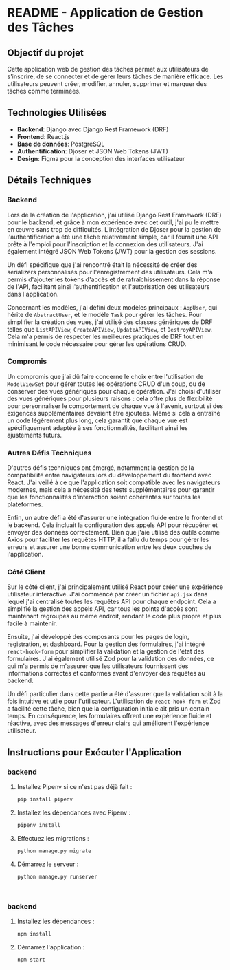 # README - Application de Gestion des Tâches

## Objectif du projet
Cette application web de gestion des tâches permet aux utilisateurs de s'inscrire, de se connecter et de gérer leurs tâches de manière efficace. Les utilisateurs peuvent créer, modifier, annuler, supprimer et marquer des tâches comme terminées.

## Technologies Utilisées
- **Backend**: Django avec Django Rest Framework (DRF)
- **Frontend**: React.js
- **Base de données**: PostgreSQL
- **Authentification**: Djoser et JSON Web Tokens (JWT)
- **Design**: Figma pour la conception des interfaces utilisateur

## Détails Techniques

### Backend
Lors de la création de l'application, j'ai utilisé Django Rest Framework (DRF) pour le backend, et grâce à mon expérience avec cet outil, j'ai pu le mettre en œuvre sans trop de difficultés. L'intégration de Djoser pour la gestion de l'authentification a été une tâche relativement simple, car il fournit une API prête à l'emploi pour l'inscription et la connexion des utilisateurs. J'ai également intégré JSON Web Tokens (JWT) pour la gestion des sessions.

Un défi spécifique que j'ai rencontré était la nécessité de créer des serializers personnalisés pour l'enregistrement des utilisateurs. Cela m'a permis d'ajouter les tokens d'accès et de rafraîchissement dans la réponse de l'API, facilitant ainsi l'authentification et l'autorisation des utilisateurs dans l'application.

Concernant les modèles, j'ai défini deux modèles principaux : `AppUser`, qui hérite de `AbstractUser`, et le modèle `Task` pour gérer les tâches. Pour simplifier la création des vues, j'ai utilisé des classes génériques de DRF telles que `ListAPIView`, `CreateAPIView`, `UpdateAPIView`, et `DestroyAPIView`. Cela m'a permis de respecter les meilleures pratiques de DRF tout en minimisant le code nécessaire pour gérer les opérations CRUD.

### Compromis
Un compromis que j'ai dû faire concerne le choix entre l'utilisation de `ModelViewSet` pour gérer toutes les opérations CRUD d'un coup, ou de conserver des vues génériques pour chaque opération. J'ai choisi d'utiliser des vues génériques pour plusieurs raisons : cela offre plus de flexibilité pour personnaliser le comportement de chaque vue à l'avenir, surtout si des exigences supplémentaires devaient être ajoutées. Même si cela a entraîné un code légèrement plus long, cela garantit que chaque vue est spécifiquement adaptée à ses fonctionnalités, facilitant ainsi les ajustements futurs.

### Autres Défis Techniques
D'autres défis techniques ont émergé, notamment la gestion de la compatibilité entre navigateurs lors du développement du frontend avec React. J'ai veillé à ce que l'application soit compatible avec les navigateurs modernes, mais cela a nécessité des tests supplémentaires pour garantir que les fonctionnalités d'interaction soient cohérentes sur toutes les plateformes.

Enfin, un autre défi a été d'assurer une intégration fluide entre le frontend et le backend. Cela incluait la configuration des appels API pour récupérer et envoyer des données correctement. Bien que j'aie utilisé des outils comme Axios pour faciliter les requêtes HTTP, il a fallu du temps pour gérer les erreurs et assurer une bonne communication entre les deux couches de l'application.

### Côté Client
Sur le côté client, j'ai principalement utilisé React pour créer une expérience utilisateur interactive. J'ai commencé par créer un fichier `api.jsx` dans lequel j'ai centralisé toutes les requêtes API pour chaque endpoint. Cela a simplifié la gestion des appels API, car tous les points d'accès sont maintenant regroupés au même endroit, rendant le code plus propre et plus facile à maintenir.

Ensuite, j'ai développé des composants pour les pages de login, registration, et dashboard. Pour la gestion des formulaires, j'ai intégré `react-hook-form` pour simplifier la validation et la gestion de l'état des formulaires. J'ai également utilisé Zod pour la validation des données, ce qui m'a permis de m'assurer que les utilisateurs fournissent des informations correctes et conformes avant d'envoyer des requêtes au backend.

Un défi particulier dans cette partie a été d'assurer que la validation soit à la fois intuitive et utile pour l'utilisateur. L'utilisation de `react-hook-form` et Zod a facilité cette tâche, bien que la configuration initiale ait pris un certain temps. En conséquence, les formulaires offrent une expérience fluide et réactive, avec des messages d'erreur clairs qui améliorent l'expérience utilisateur.

## Instructions pour Exécuter l'Application

###  backend 
1. Installez Pipenv si ce n'est pas déjà fait :
   ```bash
   pip install pipenv
2. Installez les dépendances avec Pipenv :
   ```bash
   pipenv install  
3. Effectuez les migrations :
   ```bash
   python manage.py migrate
1. Démarrez le serveur :
   ```bash
   python manage.py runserver




###  backend 
1. Installez les dépendances :
   ```bash
   npm install
2. Démarrez l'application :
   ```bash
   npm start  
